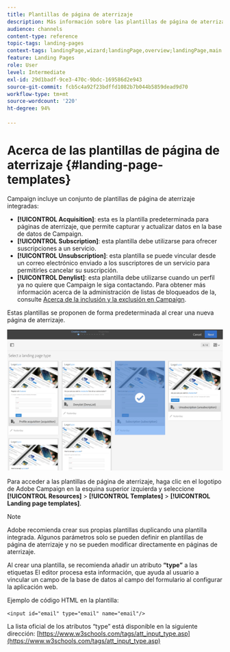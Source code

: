 ```yaml
---
title: Plantillas de página de aterrizaje
description: Más información sobre las plantillas de página de aterrizaje.
audience: channels
content-type: reference
topic-tags: landing-pages
context-tags: landingPage,wizard;landingPage,overview;landingPage,main
feature: Landing Pages
role: User
level: Intermediate
exl-id: 29d1badf-9ce3-470c-9bdc-169586d2e943
source-git-commit: fcb5c4a92f23bdffd1082b7b044b5859dead9d70
workflow-type: tm+mt
source-wordcount: '220'
ht-degree: 94%

---
```


# Acerca de las plantillas de página de aterrizaje {#landing-page-templates}

Campaign incluye un conjunto de plantillas de página de aterrizaje integradas:

* **[!UICONTROL Acquisition]**: esta es la plantilla predeterminada para páginas de aterrizaje, que permite capturar y actualizar datos en la base de datos de Campaign.
* **[!UICONTROL Subscription]**: esta plantilla debe utilizarse para ofrecer suscripciones a un servicio.
* **[!UICONTROL Unsubscription]**: esta plantilla se puede vincular desde un correo electrónico enviado a los suscriptores de un servicio para permitirles cancelar su suscripción.
* **[!UICONTROL Denylist]**: esta plantilla debe utilizarse cuando un perfil ya no quiere que Campaign le siga contactando. Para obtener más información acerca de la administración de listas de bloqueados de la, consulte [Acerca de la inclusión y la exclusión en Campaign](../../audiences/using/about-opt-in-and-opt-out-in-campaign.md).

Estas plantillas se proponen de forma predeterminada al crear una nueva página de aterrizaje.

![](assets/lp_creation_1.png)

Para acceder a las plantillas de página de aterrizaje, haga clic en el logotipo de Adobe Campaign en la esquina superior izquierda y seleccione **[!UICONTROL Resources]** > **[!UICONTROL Templates]** > **[!UICONTROL Landing page templates]**.

>[!NOTE]
>
>Adobe recomienda crear sus propias plantillas duplicando una plantilla integrada. Algunos parámetros solo se pueden definir en plantillas de página de aterrizaje y no se pueden modificar directamente en páginas de aterrizaje.

Al crear una plantilla, se recomienda añadir un atributo **“type”** a las etiquetas El editor procesa esta información, que ayuda al usuario a vincular un campo de la base de datos al campo del formulario al configurar la aplicación web.

Ejemplo de código HTML en la plantilla:

```
<input id="email" type="email" name="email"/>
```

La lista oficial de los atributos “type” está disponible en la siguiente dirección: [https://www.w3schools.com/tags/att_input_type.asp](https://www.w3schools.com/tags/att_input_type.asp)
